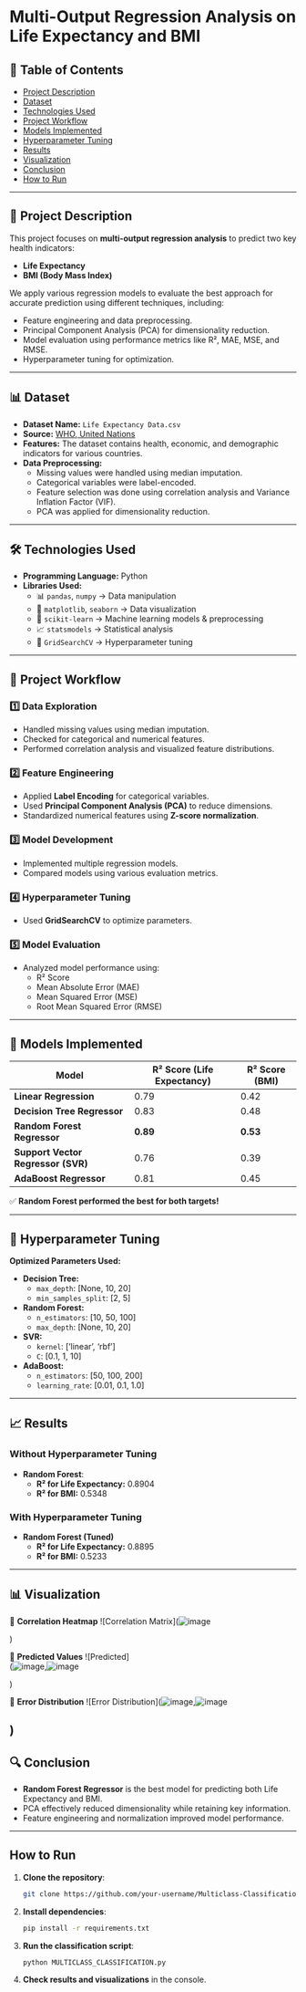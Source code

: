 # Multi-Output Regression Analysis on Life Expectancy and BMI

## 📌 Table of Contents
- [Project Description](#project-description)
- [Dataset](#dataset)
- [Technologies Used](#technologies-used)
- [Project Workflow](#project-workflow)
- [Models Implemented](#models-implemented)
- [Hyperparameter Tuning](#hyperparameter-tuning)
- [Results](#results)
- [Visualization](#visualization)
- [Conclusion](#conclusion)
- [How to Run](#how-to-run)

---

## 📖 Project Description
This project focuses on **multi-output regression analysis** to predict two key health indicators:
- **Life Expectancy**
- **BMI (Body Mass Index)**

We apply various regression models to evaluate the best approach for accurate prediction using different techniques, including:
- Feature engineering and data preprocessing.
- Principal Component Analysis (PCA) for dimensionality reduction.
- Model evaluation using performance metrics like R², MAE, MSE, and RMSE.
- Hyperparameter tuning for optimization.

---

## 📊 Dataset
- **Dataset Name:** `Life Expectancy Data.csv`
- **Source:** [WHO, United Nations](https://www.kaggle.com/kumarajarshi/life-expectancy-who)
- **Features:** The dataset contains health, economic, and demographic indicators for various countries.
- **Data Preprocessing:**
  - Missing values were handled using median imputation.
  - Categorical variables were label-encoded.
  - Feature selection was done using correlation analysis and Variance Inflation Factor (VIF).
  - PCA was applied for dimensionality reduction.

---

## 🛠 Technologies Used
- **Programming Language:** Python
- **Libraries Used:**
  - 📊 `pandas`, `numpy` → Data manipulation
  - 🎨 `matplotlib`, `seaborn` → Data visualization
  - 🤖 `scikit-learn` → Machine learning models & preprocessing
  - 📈 `statsmodels` → Statistical analysis
  - 🔧 `GridSearchCV` → Hyperparameter tuning

---

## 🔄 Project Workflow
### **1️⃣ Data Exploration**
- Handled missing values using median imputation.
- Checked for categorical and numerical features.
- Performed correlation analysis and visualized feature distributions.

### **2️⃣ Feature Engineering**
- Applied **Label Encoding** for categorical variables.
- Used **Principal Component Analysis (PCA)** to reduce dimensions.
- Standardized numerical features using **Z-score normalization**.

### **3️⃣ Model Development**
- Implemented multiple regression models.
- Compared models using various evaluation metrics.

### **4️⃣ Hyperparameter Tuning**
- Used **GridSearchCV** to optimize parameters.

### **5️⃣ Model Evaluation**
- Analyzed model performance using:
  - R² Score
  - Mean Absolute Error (MAE)
  - Mean Squared Error (MSE)
  - Root Mean Squared Error (RMSE)

---

## 🤖 Models Implemented
| Model | R² Score (Life Expectancy) | R² Score (BMI) |
|--------|--------------------------|---------------|
| **Linear Regression** | 0.79 | 0.42 |
| **Decision Tree Regressor** | 0.83 | 0.48 |
| **Random Forest Regressor** | **0.89** | **0.53** |
| **Support Vector Regressor (SVR)** | 0.76 | 0.39 |
| **AdaBoost Regressor** | 0.81 | 0.45 |

✅ **Random Forest performed the best for both targets!**

---

## 🎯 Hyperparameter Tuning
**Optimized Parameters Used:**
- **Decision Tree:**
  - `max_depth`: [None, 10, 20]
  - `min_samples_split`: [2, 5]
- **Random Forest:**
  - `n_estimators`: [10, 50, 100]
  - `max_depth`: [None, 10, 20]
- **SVR:**
  - `kernel`: [‘linear’, ‘rbf’]
  - `C`: [0.1, 1, 10]
- **AdaBoost:**
  - `n_estimators`: [50, 100, 200]
  - `learning_rate`: [0.01, 0.1, 1.0]

---

## 📈 Results
### **Without Hyperparameter Tuning**
- **Random Forest**:
  - **R² for Life Expectancy:** 0.8904
  - **R² for BMI:** 0.5348

### **With Hyperparameter Tuning**
- **Random Forest (Tuned)**
  - **R² for Life Expectancy:** 0.8895
  - **R² for BMI:** 0.5233

---

## 📊 Visualization
📌 **Correlation Heatmap**
![Correlation Matrix](![image](https://github.com/user-attachments/assets/1880c45d-02ef-4749-a206-ee8af7a0fe49)

)

📌 **Predicted Values**
![Predicted]  
(![image](https://github.com/user-attachments/assets/b66cbf48-598b-451d-b509-6294cca53f3a),![image](https://github.com/user-attachments/assets/0bc9aa13-842a-4a38-89d5-a2f22c68f4e2)

)

📌 **Error Distribution**
![Error Distribution](![image](https://github.com/user-attachments/assets/09341200-67e2-4aad-b61b-57ab6b78f22f),![image](https://github.com/user-attachments/assets/abab4ab5-dc10-494a-80e2-531cb32d64df)

) 
---

## 🔍 Conclusion
- **Random Forest Regressor** is the best model for predicting both Life Expectancy and BMI.
- PCA effectively reduced dimensionality while retaining key information.
- Feature engineering and normalization improved model performance.

---

## How to Run
1. **Clone the repository**:
   ```bash
   git clone https://github.com/your-username/Multiclass-Classification-Project.git
   ```
2. **Install dependencies**:
   ```bash
   pip install -r requirements.txt
   ```
3. **Run the classification script**:
   ```bash
   python MULTICLASS_CLASSIFICATION.py
   ```
4. **Check results and visualizations** in the console.

